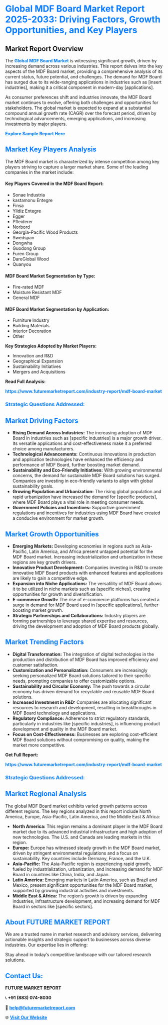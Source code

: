 <h1 style="color: #007BFF;">Global MDF Board Market Report 2025-2033: Driving Factors, Growth Opportunities, and Key Players</h1>

<section id="overview">
<h2>Market Report Overview</h2>
<p>The <a href="https://www.futuremarketreport.com/industry-report/mdf-board-market" style="color: #007BFF; text-decoration: none;"><strong>Global MDF Board Market</strong></a> is witnessing significant growth, driven by increasing demand across various industries. This report delves into the key aspects of the MDF Board market, providing a comprehensive analysis of its current status, future potential, and challenges. The demand for MDF Board has surged due to its wide-ranging applications in industries such as [insert industries], making it a critical component in modern-day [applications].</p>
<p>As consumer preferences shift and industries innovate, the MDF Board market continues to evolve, offering both challenges and opportunities for stakeholders. The global market is expected to expand at a substantial compound annual growth rate (CAGR) over the forecast period, driven by technological advancements, emerging applications, and increasing investments by major players.</p>
</section>

<section id="overview">
<p><a href="https://www.futuremarketreport.com/request-sample/reportId=85962" style="color: #007BFF; text-decoration: none;"><strong>Explore Sample Report Here</strong></a></p>
</section>

<section id="key-players">
<h2 style="color: #007BFF;">Market Key Players Analysis</h2>
<p>The MDF Board market is characterized by intense competition among key players striving to capture a larger market share. Some of the leading companies in the market include:</p>
<h4>Key Players Covered in the MDF Board Report:</h4>
<ul><li>Sonae Industria</li><li>kastamonu Entegre</li><li>Finsa</li><li>Yildiz Entegre</li><li>Egger</li><li>Pfleiderer</li><li>Norbord</li><li>Georgia-Pacific Wood Products</li><li>Swedspan</li><li>Dongwha</li><li>Guodong Group</li><li>Furen Group</li><li>DareGlobal Wood</li><li>Quanyou</li></ul>
<h4>MDF Board Market Segmentation by Type:</h4>
<ul><li>Fire-rated MDF</li><li>Moisture Resistant MDF</li><li>General MDF</li></ul>

<h4>MDF Board Market Segmentation by Application:</h4>
<ul><li>Furniture Industry</li><li>Building Materials</li><li>Interior Decoration</li><li>Other</li></ul>
<p><strong>Key Strategies Adopted by Market Players:</strong></p>
<ul>
<li>Innovation and R&D</li>
<li>Geographical Expansion</li>
<li>Sustainability Initiatives</li>
<li>Mergers and Acquisitions</li>
</ul>
</section>

<section>
<p><strong>Read Full Analysis: </strong></p><a href="https://www.futuremarketreport.com/industry-report/mdf-board-market" style="color: #007BFF; text-decoration: none;"><strong>https://www.futuremarketreport.com/industry-report/mdf-board-market</strong></a>
<h3 style="color: #007BFF;">Strategic Questions Addressed:</h3>
</section>

<section id="driving-factors">
<h2 style="color: #007BFF;">Market Driving Factors</h2>
<ul>
<li><strong>Rising Demand Across Industries:</strong> The increasing adoption of MDF Board in industries such as [specific industries] is a major growth driver. Its versatile applications and cost-effectiveness make it a preferred choice among manufacturers.</li>
<li><strong>Technological Advancements:</strong> Continuous innovations in production and application technologies have enhanced the efficiency and performance of MDF Board, further boosting market demand.</li>
<li><strong>Sustainability and Eco-Friendly Initiatives:</strong> With growing environmental concerns, the demand for sustainable MDF Board solutions has surged. Companies are investing in eco-friendly variants to align with global sustainability goals.</li>
<li><strong>Growing Population and Urbanization:</strong> The rising global population and rapid urbanization have increased the demand for [specific products], where MDF Board plays a vital role in meeting consumer needs.</li>
<li><strong>Government Policies and Incentives:</strong> Supportive government regulations and incentives for industries using MDF Board have created a conducive environment for market growth.</li>
</ul>
</section>

<section id="growth-opportunities">
<h2 style="color: #007BFF;">Market Growth Opportunities</h2>
<ul>
<li><strong>Emerging Markets:</strong> Developing economies in regions such as Asia-Pacific, Latin America, and Africa present untapped potential for the MDF Board market. Increasing industrialization and urbanization in these regions are key growth drivers.</li>
<li><strong>Innovative Product Development:</strong> Companies investing in R&D to create innovative MDF Board products with enhanced features and applications are likely to gain a competitive edge.</li>
<li><strong>Expansion into Niche Applications:</strong> The versatility of MDF Board allows it to be utilized in niche markets such as [specific niches], creating opportunities for growth and diversification.</li>
<li><strong>E-commerce Growth:</strong> The rise of e-commerce platforms has created a surge in demand for MDF Board used in [specific applications], further boosting market growth.</li>
<li><strong>Strategic Partnerships and Collaborations:</strong> Industry players are forming partnerships to leverage shared expertise and resources, driving the development and adoption of MDF Board products globally.</li>
</ul>
</section>

<section id="trending-factors">
<h2 style="color: #007BFF;">Market Trending Factors</h2>
<ul>
<li><strong>Digital Transformation:</strong> The integration of digital technologies in the production and distribution of MDF Board has improved efficiency and customer satisfaction.</li>
<li><strong>Customization and Personalization:</strong> Consumers are increasingly seeking personalized MDF Board solutions tailored to their specific needs, prompting companies to offer customizable options.</li>
<li><strong>Sustainability and Circular Economy:</strong> The push towards a circular economy has driven demand for recyclable and reusable MDF Board solutions.</li>
<li><strong>Increased Investment in R&D:</strong> Companies are allocating significant resources to research and development, resulting in breakthroughs in MDF Board technology and applications.</li>
<li><strong>Regulatory Compliance:</strong> Adherence to strict regulatory standards, particularly in industries like [specific industries], is influencing product development and quality in the MDF Board market.</li>
<li><strong>Focus on Cost-Effectiveness:</strong> Businesses are exploring cost-efficient MDF Board solutions without compromising on quality, making the market more competitive.</li>
</ul>
</section>

<section>
<p><strong>Get Full Report: </strong></p><a href="https://www.futuremarketreport.com/industry-report/mdf-board-market" style="color: #007BFF; text-decoration: none;"><strong>https://www.futuremarketreport.com/industry-report/mdf-board-market</strong></a>
<h3 style="color: #007BFF;">Strategic Questions Addressed:</h3>
</section>


<section id="regional-analysis">
<h2 style="color: #007BFF;">Market Regional Analysis</h2>
<p>The global MDF Board market exhibits varied growth patterns across different regions. The key regions analyzed in this report include North America, Europe, Asia-Pacific, Latin America, and the Middle East & Africa:</p>
<ul>
<li><strong>North America:</strong> This region remains a dominant player in the MDF Board market due to its advanced industrial infrastructure and high adoption of new technologies. The U.S. and Canada are leading markets in this region.</li>
<li><strong>Europe:</strong> Europe has witnessed steady growth in the MDF Board market, driven by stringent environmental regulations and a focus on sustainability. Key countries include Germany, France, and the U.K.</li>
<li><strong>Asia-Pacific:</strong> The Asia-Pacific region is experiencing rapid growth, fueled by industrialization, urbanization, and increasing demand for MDF Board in countries like China, India, and Japan.</li>
<li><strong>Latin America:</strong> Emerging markets in Latin America, such as Brazil and Mexico, present significant opportunities for the MDF Board market, supported by growing industrial activities and investments.</li>
<li><strong>Middle East & Africa:</strong> The region’s growth is driven by expanding industries, infrastructure development, and increasing demand for MDF Board in sectors like [specific sectors].</li>
</ul>
</section>

<footer>
<h2 style="color: #007BFF;">About FUTURE MARKET REPORT</h2>
<p>We are a trusted name in market research and advisory services, delivering actionable insights and strategic support to businesses across diverse industries. Our expertise lies in offering:</p>

<p>Stay ahead in today’s competitive landscape with our tailored research solutions.</p>

<h2 style="color: #007BFF;">Contact Us:</h2>
<p><strong>FUTURE MARKET REPORT</strong></p>
<p>📞 <strong>+91 (883) 074-8030</strong></p>
<p>📧 <strong><a href="mailto:help@futuremarketreport.com" style="color: #007BFF;">help@futuremarketreport.com</a></strong></p>
<p>🌐 <strong><a href="https://www.futuremarketreport.com/" style="color: #007BFF;">Visit Our Website</a></strong></p>
</footer>